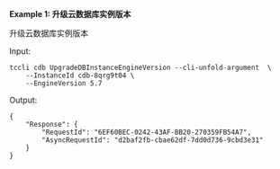 **Example 1: 升级云数据库实例版本**

升级云数据库实例版本

Input: 

```
tccli cdb UpgradeDBInstanceEngineVersion --cli-unfold-argument  \
    --InstanceId cdb-8qrg9t04 \
    --EngineVersion 5.7
```

Output: 
```
{
    "Response": {
        "RequestId": "6EF60BEC-0242-43AF-BB20-270359FB54A7",
        "AsyncRequestId": "d2baf2fb-cbae62df-7dd0d736-9cbd3e31"
    }
}
```

